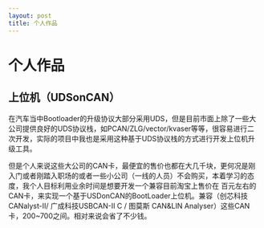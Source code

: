 ```yaml
---
layout: post
title: 个人作品
---
```

# 个人作品




## 上位机（UDSonCAN）

在汽车当中Bootloader的升级协议大部分采用UDS，但是目前市面上除了一些大公司提供良好的UDS协议栈，如PCAN/ZLG/vector/kvaser等等，很容易进行二次开发，实际的项目中我也是采用这种基于UDS协议栈的方式进行开发上位机升级工具。

​	但是个人来说这些大公司的CAN卡，最便宜的售价也都在大几千块，更何况是刚入门或者刚踏入职场的或者一些小公司（一线的人员）不会购买，本着学习的态度，我个人目标利用业余时间是想要开发一个兼容目前淘宝上售价在 百元左右的CAN卡，来实现一个基于USDonCAN的BootLoader上位机。兼容（创芯科技 CANalyst-II/ 广成科技USBCAN-II C / 图莫斯 CAN&LIN Analyser）这些CAN卡，200~700之间。相对来说会省了不少钱。

​	









